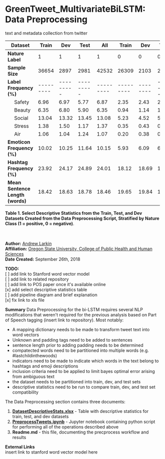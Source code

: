 # GreenTweet_MultivariateBiLSTM: Data Preprocessing
text and metadata collection from twitter




 **Dataset** | Train | Dev | Test |All | Train | Dev | Test | All 
 ------------ | ------------- | ------------- | ------------- | ------------- | ------------- | ------------ | ------------- | ------------ 
**Nature Label** |1|1|1|1|0|0|0|0|
**Sample Size** | 36654 | 2897 | 2981 | 42532 | 26309 | 2103 | 2019 | 30341 
**Label Frequency (%)** |  --------- | --------- | --------- | --------- | --------- | -------- | --------- | -------- 
&nbsp;&nbsp;&nbsp;&nbsp; Safety | 6.96 | 6.97 | 5.77 | 6.87 | 2.35 | 2.43 | 2.23 |2.34 |
&nbsp;&nbsp;&nbsp;&nbsp; Beauty | 6.35 | 6.80 | 5.90 | 6.35 | 0.94 | 1.14 | 1.19 | 0.97 |
&nbsp;&nbsp;&nbsp;&nbsp; Social | 13.04 | 13.32 | 13.45 | 13.08 | 5.23 | 4.52 | 5.05 | 5.18 |
&nbsp;&nbsp;&nbsp;&nbsp; Stress | 1.38 | 1.50 | 1.17 | 1.37 | 0.35 | 0.43 | 0.50 | 0.36 |
&nbsp;&nbsp;&nbsp;&nbsp; Air | 1.06 | 1.04 | 1.24 | 1.07 | 0.20 | 0.38 | 0.01 | 0.20 |
**Emoticon Frequency (%)** | 10.02 | 10.25 | 11.64 | 10.15 | 5.93 | 6.09 | 6.29 | 5.96 |
**Hashtag Frequency (%)** | 23.92 | 24.17 | 24.89 | 24.01 | 18.12 | 18.69 | 16.94 | 18.08 |
**Mean Sentence Length (words)** | 18.42 | 18.63 | 18.78 | 18.46 | 19.65 | 19.84 | 19.47 | 19.65 |

**Table 1.  Select Descriptive Statistics from the Train, Test, and Dev Datasets Created from the Data Preprocessing Script, Stratified by Nature Class (1 = positive, 0 = negative)**. <br> <br> <br>





**Author:** [Andrew Larkin](https://www.linkedin.com/in/andrew-larkin-525ba3b5/) <br>
**Affiliation:** [Oregon State University, College of Public Health and Human Sciences](https://health.oregonstate.edu/) <br>
**Date Created:** September 26th, 2018 <br>

**TODO:** <br>
[ ] add link to Stanford word vector model <br>
[ ] add link to related repository <br>
[ ] add link to POS paper once it's available online <br>
[x] add select descriptive statistics table <br>
[ ] add pipeline diagram and brief explanation <br>
[x] fix link to xls file <br>

**Summary**
Data Preprocessing for the bi-LSTM requires several NLP modifications that weren't required for the previous analysis based on Part of Speech tagging (insert link to repository).  Most notably:
- A mapping dictionary needs to be made to transform tweet text into word vectors <br>
- Unknown and padding tags need to be added to sentences <br>
- sentence length prior to adding padding needs to be determined <br>
- compatected words need to be partitioned into multiple words (e.g. #lastchildinthewoods) <br>
- indicators need to be made to indicate which words in the text belong to hashtags and emoji descriptions <br>
- inclusion criteria need to be applied to limit bayes optimal error arising from ambiguous text <br>
- the dataset needs to be partitioned into train, dev, and test sets <br>
- descriptive statistics need to be run to compare train, dev, and test set compatibility <br>

The Data Preprocessing section contains three documents:
1) [**DatasetDescriptiveStats.xlsx**](./DatasetDescriptiveStats.xlsx) - Table with descriptive statistics for train, test, and dev datasets
2) [**PreprocessTweets.ipynb**](./PreprocessTweets.ipynb) - Jupyter notebook containing python script for performing all of the operations described above <br>
3) **Readme.md** - this file, documenting the precprocess workflow and results

**External Links** <br>
insert link to stanford word vector model here <br>

